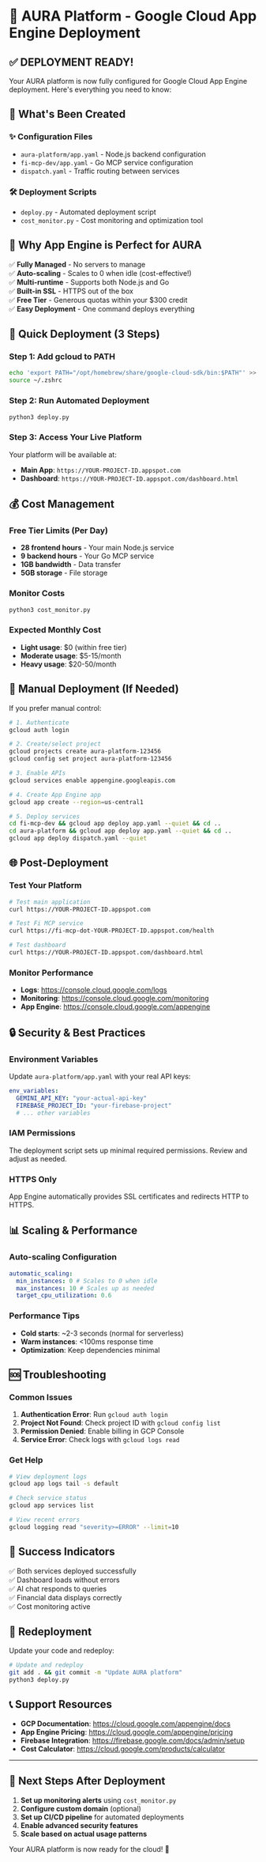 # 🚀 AURA Platform - Google Cloud App Engine Deployment

## ✅ **DEPLOYMENT READY!**

Your AURA platform is now fully configured for Google Cloud App Engine deployment. Here's everything you need to know:

## 📁 **What's Been Created**

### ✨ **Configuration Files**

- `aura-platform/app.yaml` - Node.js backend configuration
- `fi-mcp-dev/app.yaml` - Go MCP service configuration
- `dispatch.yaml` - Traffic routing between services

### 🛠️ **Deployment Scripts**

- `deploy.py` - Automated deployment script
- `cost_monitor.py` - Cost monitoring and optimization tool

## 🎯 **Why App Engine is Perfect for AURA**

✅ **Fully Managed** - No servers to manage  
✅ **Auto-scaling** - Scales to 0 when idle (cost-effective!)  
✅ **Multi-runtime** - Supports both Node.js and Go  
✅ **Built-in SSL** - HTTPS out of the box  
✅ **Free Tier** - Generous quotas within your $300 credit  
✅ **Easy Deployment** - One command deploys everything

## 🚀 **Quick Deployment (3 Steps)**

### **Step 1: Add gcloud to PATH**

```bash
echo 'export PATH="/opt/homebrew/share/google-cloud-sdk/bin:$PATH"' >> ~/.zshrc
source ~/.zshrc
```

### **Step 2: Run Automated Deployment**

```bash
python3 deploy.py
```

### **Step 3: Access Your Live Platform**

Your platform will be available at:

- **Main App**: `https://YOUR-PROJECT-ID.appspot.com`
- **Dashboard**: `https://YOUR-PROJECT-ID.appspot.com/dashboard.html`

## 💰 **Cost Management**

### **Free Tier Limits (Per Day)**

- **28 frontend hours** - Your main Node.js service
- **9 backend hours** - Your Go MCP service
- **1GB bandwidth** - Data transfer
- **5GB storage** - File storage

### **Monitor Costs**

```bash
python3 cost_monitor.py
```

### **Expected Monthly Cost**

- **Light usage**: $0 (within free tier)
- **Moderate usage**: $5-15/month
- **Heavy usage**: $20-50/month

## 🔧 **Manual Deployment (If Needed)**

If you prefer manual control:

```bash
# 1. Authenticate
gcloud auth login

# 2. Create/select project
gcloud projects create aura-platform-123456
gcloud config set project aura-platform-123456

# 3. Enable APIs
gcloud services enable appengine.googleapis.com

# 4. Create App Engine app
gcloud app create --region=us-central1

# 5. Deploy services
cd fi-mcp-dev && gcloud app deploy app.yaml --quiet && cd ..
cd aura-platform && gcloud app deploy app.yaml --quiet && cd ..
gcloud app deploy dispatch.yaml --quiet
```

## 🌐 **Post-Deployment**

### **Test Your Platform**

```bash
# Test main application
curl https://YOUR-PROJECT-ID.appspot.com

# Test Fi MCP service
curl https://fi-mcp-dot-YOUR-PROJECT-ID.appspot.com/health

# Test dashboard
curl https://YOUR-PROJECT-ID.appspot.com/dashboard.html
```

### **Monitor Performance**

- **Logs**: https://console.cloud.google.com/logs
- **Monitoring**: https://console.cloud.google.com/monitoring
- **App Engine**: https://console.cloud.google.com/appengine

## 🔒 **Security & Best Practices**

### **Environment Variables**

Update `aura-platform/app.yaml` with your real API keys:

```yaml
env_variables:
  GEMINI_API_KEY: "your-actual-api-key"
  FIREBASE_PROJECT_ID: "your-firebase-project"
  # ... other variables
```

### **IAM Permissions**

The deployment script sets up minimal required permissions. Review and adjust as needed.

### **HTTPS Only**

App Engine automatically provides SSL certificates and redirects HTTP to HTTPS.

## 📊 **Scaling & Performance**

### **Auto-scaling Configuration**

```yaml
automatic_scaling:
  min_instances: 0 # Scales to 0 when idle
  max_instances: 10 # Scales up as needed
  target_cpu_utilization: 0.6
```

### **Performance Tips**

- **Cold starts**: ~2-3 seconds (normal for serverless)
- **Warm instances**: <100ms response time
- **Optimization**: Keep dependencies minimal

## 🆘 **Troubleshooting**

### **Common Issues**

1. **Authentication Error**: Run `gcloud auth login`
2. **Project Not Found**: Check project ID with `gcloud config list`
3. **Permission Denied**: Enable billing in GCP Console
4. **Service Error**: Check logs with `gcloud logs read`

### **Get Help**

```bash
# View deployment logs
gcloud app logs tail -s default

# Check service status
gcloud app services list

# View recent errors
gcloud logging read "severity>=ERROR" --limit=10
```

## 🎉 **Success Indicators**

✅ Both services deployed successfully  
✅ Dashboard loads without errors  
✅ AI chat responds to queries  
✅ Financial data displays correctly  
✅ Cost monitoring active

## 🔄 **Redeployment**

Update your code and redeploy:

```bash
# Update and redeploy
git add . && git commit -m "Update AURA platform"
python3 deploy.py
```

## 📞 **Support Resources**

- **GCP Documentation**: https://cloud.google.com/appengine/docs
- **App Engine Pricing**: https://cloud.google.com/appengine/pricing
- **Firebase Integration**: https://firebase.google.com/docs/admin/setup
- **Cost Calculator**: https://cloud.google.com/products/calculator

---

## 🎯 **Next Steps After Deployment**

1. **Set up monitoring alerts** using `cost_monitor.py`
2. **Configure custom domain** (optional)
3. **Set up CI/CD pipeline** for automated deployments
4. **Enable advanced security features**
5. **Scale based on actual usage patterns**

Your AURA platform is now ready for the cloud! 🚀
